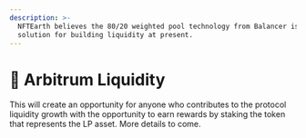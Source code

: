 ```yaml
---
description: >-
  NFTEarth believes the 80/20 weighted pool technology from Balancer is the best
  solution for building liquidity at present.
---
```


# 🤑 Arbitrum Liquidity

This will create an opportunity for anyone who contributes to the protocol liquidity growth with the opportunity to earn rewards by staking the token that represents the LP asset. More details to come.&#x20;
